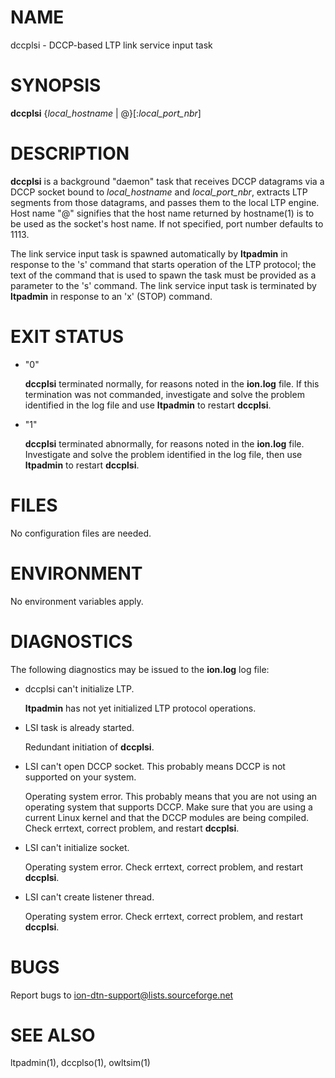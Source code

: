 # NAME

dccplsi - DCCP-based LTP link service input task

# SYNOPSIS

**dccplsi** {_local\_hostname_ | @}\[:_local\_port\_nbr_\]

# DESCRIPTION

**dccplsi** is a background "daemon" task that receives DCCP datagrams via a
DCCP socket bound to _local\_hostname_ and _local\_port\_nbr_, extracts LTP
segments from those datagrams, and passes them to the local LTP engine.
Host name "@" signifies that the host name returned by hostname(1) is to
be used as the socket's host name.  If not specified, port number defaults
to 1113.

The link service input task is spawned automatically by **ltpadmin** in
response to the 's' command that starts operation of the LTP protocol;
the text of the command that is used to spawn the task must be provided
as a parameter to the 's' command.  The link service input task is
terminated by **ltpadmin** in response to an 'x' (STOP) command.

# EXIT STATUS

- "0"

    **dccplsi** terminated normally, for reasons noted in the **ion.log** file.  If
    this termination was not commanded, investigate and solve the problem identified
    in the log file and use **ltpadmin** to restart **dccplsi**.

- "1"

    **dccplsi** terminated abnormally, for reasons noted in the **ion.log** file.
    Investigate and solve the problem identified in the log file, then use
    **ltpadmin** to restart **dccplsi**.

# FILES

No configuration files are needed.

# ENVIRONMENT

No environment variables apply.

# DIAGNOSTICS

The following diagnostics may be issued to the **ion.log** log file:

- dccplsi can't initialize LTP.

    **ltpadmin** has not yet initialized LTP protocol operations.

- LSI task is already started.

    Redundant initiation of **dccplsi**.

- LSI can't open DCCP socket. This probably means DCCP is not supported on your system.

    Operating system error. This probably means that you are not using an
    operating system that supports DCCP. Make sure that you are using a current
    Linux kernel and that the DCCP modules are being compiled. Check errtext,
    correct problem, and restart **dccplsi**.

- LSI can't initialize socket.

    Operating system error.  Check errtext, correct problem, and restart **dccplsi**.

- LSI can't create listener thread.

    Operating system error.  Check errtext, correct problem, and restart **dccplsi**.

# BUGS

Report bugs to <ion-dtn-support@lists.sourceforge.net>

# SEE ALSO

ltpadmin(1), dccplso(1), owltsim(1)

